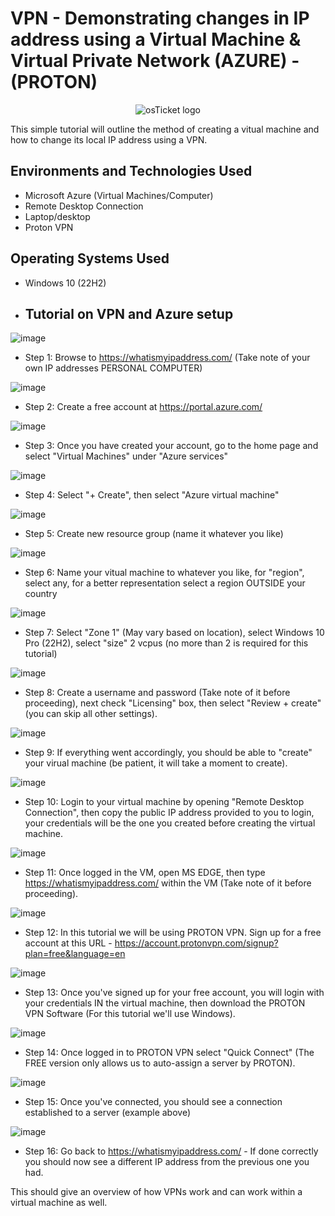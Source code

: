 # VPN - Demonstrating changes in IP address using a Virtual Machine & Virtual Private Network (AZURE) - (PROTON)

<p align="center">
<img src="https://github.com/user-attachments/assets/9757a3b3-2a84-4277-a920-b419589441b0" alt="osTicket logo"/>
</p

<h1>This simple tutorial will outline the method of creating a vitual machine and how to change its local IP address using a VPN.</h1>


<h2>Environments and Technologies Used</h2>

- Microsoft Azure (Virtual Machines/Computer)
- Remote Desktop Connection
- Laptop/desktop
- Proton VPN

<h2>Operating Systems Used </h2>

- Windows 10 (22H2)

- <h2>Tutorial on VPN and Azure setup</h2>

![image](https://github.com/user-attachments/assets/f90c8351-3aee-4728-bfb2-1217af2c0c2c)

- Step 1: Browse to https://whatismyipaddress.com/ (Take note of your own IP addresses PERSONAL COMPUTER)

![image](https://github.com/user-attachments/assets/7a1d5e54-02b9-436c-9187-6a3b0f0be501)

- Step 2: Create a free account at https://portal.azure.com/

![image](https://github.com/user-attachments/assets/7b10c314-8fe1-43e3-9f9b-703151e0a226)

- Step 3: Once you have created your account, go to the home page and select "Virtual Machines" under "Azure services"

![image](https://github.com/user-attachments/assets/286e357f-d146-476d-a2c3-208d1c6fe3a2)

- Step 4: Select "+ Create", then select "Azure virtual machine"

![image](https://github.com/user-attachments/assets/38cd5c19-ae29-4297-a7b5-969c87f3007a)

- Step 5: Create new resource group (name it whatever you like)

![image](https://github.com/user-attachments/assets/ef450f2e-9c5b-4ed8-869e-07c78bc1b883)

- Step 6: Name your vitual machine to whatever you like, for "region", select any, for a better representation select a region OUTSIDE your country

![image](https://github.com/user-attachments/assets/6aa292fd-3b87-4c94-979a-49ae4c8fc13d)

- Step 7: Select "Zone 1" (May vary based on location), select Windows 10 Pro (22H2), select "size" 2 vcpus (no more than 2 is required for this tutorial)

![image](https://github.com/user-attachments/assets/7f231840-7014-46eb-9f30-2bad36515f41)

- Step 8: Create a username and password (Take note of it before proceeding), next check "Licensing" box, then select "Review + create" (you can skip all other settings).

![image](https://github.com/user-attachments/assets/0c2c40ec-a3a9-4e24-9c91-4d4c9dc99a19)

- Step 9: If everything went accordingly, you should be able to "create" your virual machine (be patient, it will take a moment to create).

![image](https://github.com/user-attachments/assets/24002bc0-8793-444d-bfcc-957cf6db1b6c)

- Step 10: Login to your virtual machine by opening "Remote Desktop Connection", then copy the public IP address provided to you to login, your credentials will be the one you created before creating the virtual machine.

![image](https://github.com/user-attachments/assets/d8d6f3bd-111f-4983-abc4-541864cf72e4)

- Step 11: Once logged in the VM, open MS EDGE, then type https://whatismyipaddress.com/ within the VM (Take note of it before proceeding).

![image](https://github.com/user-attachments/assets/28485ac9-e4e0-4822-9926-4cd330382f4e)

- Step 12: In this tutorial we will be using PROTON VPN. Sign up for a free account at this URL - https://account.protonvpn.com/signup?plan=free&language=en

![image](https://github.com/user-attachments/assets/5103c03e-9a15-4840-89b0-1ea73ac5e117)

- Step 13: Once you've signed up for your free account, you will login with your credentials IN the virtual machine, then download the PROTON VPN Software (For this tutorial we'll use Windows).

![image](https://github.com/user-attachments/assets/2270bb48-f33c-49d9-a92e-f962ff5ff705)

- Step 14: Once logged in to PROTON VPN select "Quick Connect" (The FREE version only allows us to auto-assign a server by PROTON).

![image](https://github.com/user-attachments/assets/bf0e2097-62d5-4194-97b0-11d488b3e615)

- Step 15: Once you've connected, you should see a connection established to a server (example above)

![image](https://github.com/user-attachments/assets/baf1378b-bbf9-40b7-9c01-4bd048d3e594)

- Step 16: Go back to https://whatismyipaddress.com/ - If done correctly you should now see a different IP address from the previous one you had.

This should give an overview of how VPNs work and can work within a virtual machine as well.









